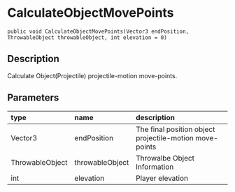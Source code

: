 # CalculateObjectMovePoints

`public void CalculateObjectMovePoints(Vector3 endPosition, ThrowableObject throwableObject, int elevation = 0)`

## Description

Calculate Object(Projectile) projectile-motion move-points.

## Parameters

| type | name | description |
| :--- | :--- | :--- |
| Vector3 | endPosition | The final position object projectile-motion move-points |
| ThrowableObject | throwableObject | Throwalbe Object Information |
| int | elevation | Player elevation |
